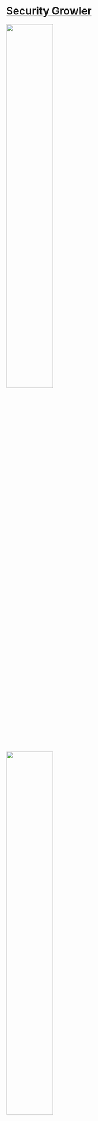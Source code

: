 [Security Growler](http://pirate.github.io/security-growler)
========

<img src="http://pirate.github.io/security-growler/screenshots/portscan_event.PNG" width="50%"/>
<img src="http://pirate.github.io/security-growler/screenshots/vnc_event.PNG" width="50%"/>

This menubar app for OS X will notify you via Growl or Notifcation Center when various system security events occur.

It's very useful if you're paranoid about people trying to hack into your computer.  Or... if you simply like having information about people using your computer's resources.

It's easily extensible in python, you can add modules that watch ports for connetions or parse logfiles.  You can even forward alerts as push notiifcations to your iOS device using [Prowl](http://prowlapp.com/).

## Install:
1. Download and run [Security Growler.app](https://github.com/nikisweeting/security-growler/raw/master/Security-Growler.app.zip)
2. Click on the menubar icon once to start detecting events.

Optionally, run `sudo easy_install gntp` in Terminal to enable Growl support (otherwise it defaults to using OS X Notification Center).

<img src="http://pirate.github.io/security-growler/screenshots/menubar_1.PNG" width="50%" margin-bottom="300px"/>
<img src="http://pirate.github.io/security-growler/screenshots/menubar_2.PNG" width="50%"/>

## It can do cool things like:

**Alert you to attempted and succesfull SSH logins:**

<img src="http://pirate.github.io/security-growler/screenshots/ssh_fail_event.PNG" width="40%"/>
<img src="http://pirate.github.io/security-growler/screenshots/ssh_key_event.PNG" width="40%"/>

**Notify you of arbitrary TCP connections: VNC, PostgreSQL, even plain HTTP:**

<img src="http://pirate.github.io/security-growler/screenshots/vnc_event.PNG" width="40%"/>
<img src="http://pirate.github.io/security-growler/screenshots/connection_event.PNG" width="40%"/>

**Notify you whenever a command is run with sudo:**

<!-- ![](http://pirate.github.io/security-growler/screenshots/sudo_event.PNG) -->
<img src="http://pirate.github.io/security-growler/screenshots/sudo_context.PNG" height="400px"/>

**Let you know when you're being portscanned:**

<img src="http://pirate.github.io/security-growler/screenshots/portscan_context.PNG" height="400px"/>

[More Screenshots...](https://github.com/pirate/security-growler/tree/gh-pages/screenshots)

----

## Information:

I was tired of not being able to find an app that would quell my paranoia about open ports, so I made one myself. Now I can relax whenever I'm in a seedy internet cafe or connected to free Boingo airport wifi because I know if anyone is trying to connect to my computer.

This app will notify you if any SSH, FTP, VNC, AFP, or Sudo auth events occur.

It does **not** increase your security in any way, it just notifies you **who** and **when** people are authenticated on your computer. It also notifies you whenever an apache error occurs (although you may want to turn this off if you develop locally, getting growl bubbles on every pageload is annoying).

A related project is available for Linux users: [PushAlotAuth](https://github.com/benjojo/PushAlotAuth), it uses the PushALot push-notification platform.

## Developer Info:

This app is composed of 3 main parts: sources, parsers, and loggers.

 * `sources` are either file paths or port numbers, e.g. `/var/log/system.log` or `5900`
 * `parsers` take the text from the `sources`, and parse out various alerts, e.g. `ssh` or `sudo`
 * `loggers` are output channels for alerts, e.g. `stdout`, `osxnotifications`, or `growl`

The main runloop is in `growler.py`, it reads lines out of the sources, passes them through parsers, then dispatches alerts before waiting a short delay and then looping.

The menubar app is a simple wrapper compiled using [Platypus](http://www.macupdate.com/app/mac/12046/platypus).  `Security Growler.app` is packaged with copies of `growler.py` and all the other files it needs.
To make changes to the app, change the files you need, test using `sudo python growler.py` and `sudo ./menubar.sh`, then re-run Platypus to generate a new app.

The menubar app works by simply running `growler.py` (which writes to a log file), then `cat`ing the contents of the logfile to show in the dropdown.
See `menubar.sh` for more details.


## License:

Permission is hereby granted, free of charge, to any person obtaining a copy of this software and associated documentation files (the "Software"), to deal in the Software without restriction, including without limitation the rights to use, copy, modify, merge, publish, pulverize, distribute, synergize, compost, defenestrate, sublicense, and/or sell copies of the Software, and to permit persons to whom the Software is furnished to do so, subject to the following conditions:

The above copyright notice and this permission notice shall be included in all copies or substantial portions of the Software.

If the Author of the Software (the "Author") needs a place to crash and you have a sofa available, you should maybe give the Author a break and let him sleep on your couch.

If you are caught in a dire situation wherein you only have enough time to save one person out of a group, and the Author is a member of that group, you must save the Author.

THE SOFTWARE IS PROVIDED "AS IS", WITHOUT WARRANTY OF ANY KIND, EXPRESS OR IMPLIED, INCLUDING BUT NOT LIMITED TO BLAH BLAH BLAH ISN'T IT FUNNY HOW UPPER-CASE MAKES IT SOUND LIKE THE LICENSE IS ANGRY AND SHOUTING AT YOU.



<img src="http://pirate.github.io/security-growler/screenshots/menubar_3.PNG" width="100%"/>
